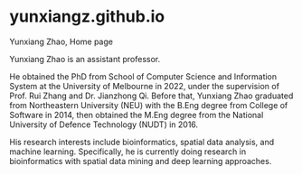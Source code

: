 # yunxiangz.github.io
Yunxiang Zhao, Home page
<br>

Yunxiang Zhao is an assistant professor.
<br>

He obtained the PhD from School of Computer Science and Information System at the University of Melbourne in 2022, under the supervision of Prof. Rui Zhang and Dr. Jianzhong Qi. Before that, Yunxiang Zhao graduated from Northeastern University (NEU) with the B.Eng degree from College of Software in 2014, then obtained the M.Eng degree from the National University of Defence Technology (NUDT) in 2016.
<br>

His research interests include bioinformatics, spatial data analysis, and machine learning. Specifically, he is currently doing research in bioinformatics with spatial data mining and deep learning approaches.
